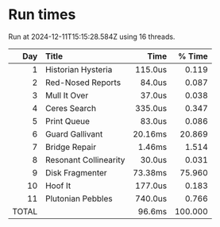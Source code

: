 # Run times

Run at 2024-12-11T15:15:28.584Z using 16 threads.

|   Day | Title                          |            Time |          % Time |
| ----: | :----------------------------- | --------------: | --------------: |
|     1 | Historian Hysteria             |         115.0us |           0.119 |
|     2 | Red-Nosed Reports              |          84.0us |           0.087 |
|     3 | Mull It Over                   |          37.0us |           0.038 |
|     4 | Ceres Search                   |         335.0us |           0.347 |
|     5 | Print Queue                    |          83.0us |           0.086 |
|     6 | Guard Gallivant                |         20.16ms |          20.869 |
|     7 | Bridge Repair                  |          1.46ms |           1.514 |
|     8 | Resonant Collinearity          |          30.0us |           0.031 |
|     9 | Disk Fragmenter                |         73.38ms |          75.960 |
|    10 | Hoof It                        |         177.0us |           0.183 |
|    11 | Plutonian Pebbles              |         740.0us |           0.766 |
|                                 TOTAL ||          96.6ms |         100.000 |